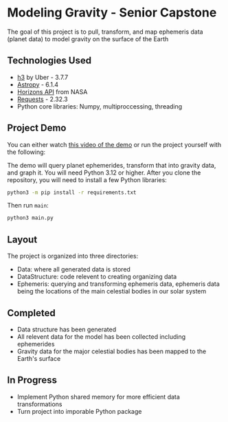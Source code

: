 # Modeling Gravity - Senior Capstone
The goal of this project is to pull, transform, and map ephemeris data (planet data) to model gravity on the surface of the Earth
## Technologies Used
* [h3](https://h3geo.org/) by Uber - 3.7.7
* [Astropy](https://www.astropy.org/) - 6.1.4
* [Horizons API](https://ssd.jpl.nasa.gov/horizons/) from NASA
* [Requests](https://pypi.org/project/requests/) - 2.32.3
* Python core libraries: Numpy, multiproccessing, threading
## Project Demo
You can either watch [this video of the demo](https://youtu.be/-nU9fxZI8H0) or run the project yourself with the following:

The demo will query planet ephemerides, transform that into gravity data, and graph it. You will need Python 3.12 or higher. After you clone the repository, you will need to install a few Python libraries:
```bash
python3 -m pip install -r requirements.txt
```
Then run `main`:
```bash
python3 main.py
```
## Layout
The project is organized into three directories:
- Data: where all generated data is stored
- DataStructure: code relevent to creating organizing data 
- Ephemeris: querying and transforming ephemeris data, ephemeris data being the locations of the main celestial bodies in our solar system
## Completed
- Data structure has been generated
- All relevent data for the model has been collected including ephemerides
- Gravity data for the major celestial bodies has been mapped to the Earth's surface
## In Progress
- Implement Python shared memory for more efficient data transformations
- Turn project into imporable Python package
